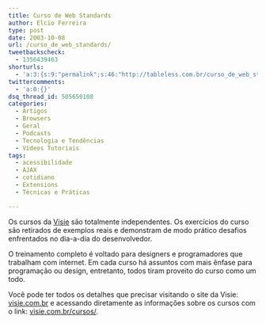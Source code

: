 ```yaml
---
title: Curso de Web Standards
author: Elcio Ferreira
type: post
date: 2003-10-08
url: /curso_de_web_standards/
tweetbackscheck:
  - 1356439463
shorturls:
  - 'a:3:{s:9:"permalink";s:46:"http://tableless.com.br/curso_de_web_standards";s:7:"tinyurl";s:26:"http://tinyurl.com/42nmozg";s:4:"isgd";s:19:"http://is.gd/5p4lUM";}'
twittercomments:
  - 'a:0:{}'
dsq_thread_id: 505650108
categories:
  - Artigos
  - Browsers
  - Geral
  - Podcasts
  - Tecnologia e Tendências
  - Vídeos Tutoriais
tags:
  - acessibilidade
  - AJAX
  - cotidiano
  - Extensions
  - Técnicas e Práticas

---
```

Os cursos da [Visie][1] são totalmente independentes. Os exercícios do curso são retirados de exemplos reais e demonstram de modo prático desafios enfrentados no dia-a-dia do desenvolvedor.

O treinamento completo é voltado para designers e programadores que trabalham com internet. Em cada curso há assuntos com mais ênfase para programação ou design, entretanto, todos tiram proveito do curso como um todo.

Você pode ter todos os detalhes que precisar visitando o site da Visie: [visie.com.br][2] e acessando diretamente as informações sobre os cursos com o link: [visie.com.br/cursos/][3].

 [1]: http://visie.com.br/sobre/
 [2]: http://visie.com.br/
 [3]: http://visie.com.br/cursos/